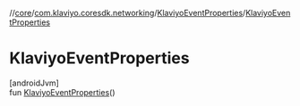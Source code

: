 //[core](../../../index.md)/[com.klaviyo.coresdk.networking](../index.md)/[KlaviyoEventProperties](index.md)/[KlaviyoEventProperties](-klaviyo-event-properties.md)

# KlaviyoEventProperties

[androidJvm]\
fun [KlaviyoEventProperties](-klaviyo-event-properties.md)()
